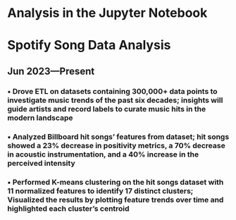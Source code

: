 # Analysis in the Jupyter Notebook
# Spotify Song Data Analysis
## Jun 2023—Present
### • Drove ETL on datasets containing 300,000+ data points to investigate music trends of the past six decades; insights will guide artists and record labels to curate music hits in the modern landscape
### • Analyzed Billboard hit songs’ features from dataset; hit songs showed a 23% decrease in positivity metrics, a 70% decrease in acoustic instrumentation, and a 40% increase in the perceived intensity
### • Performed K-means clustering on the hit songs dataset with 11 normalized features to identify 17 distinct clusters; Visualized the results by plotting feature trends over time and highlighted each cluster’s centroid
